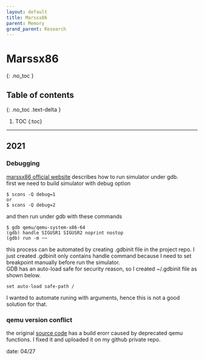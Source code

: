 ```yaml
---
layout: default
title: Marssx86
parent: Memory
grand_parent: Research
---
```


# Marssx86
{: .no_toc }

## Table of contents
{: .no_toc .text-delta }

1. TOC
{:toc}

---

## 2021

### Debugging

[marssx86 official website](http://marss86.org/~marss86/index.php/Getting_Started) describes how to run simulator under gdb.<br>
first we need to build simulator with debug option

```
$ scons -Q debug=1
or
$ scons -Q debug=2
```

and then run under gdb with these commands

```
$ gdb qemu/qemu-system-x86-64
(gdb) handle SIGUSR1 SIGUSR2 noprint nostop
(gdb) run -m ~~
```

this process can be automated by creating .gdbinit file in the project repo.
I just created .gdbinit only contains handle command because I need to set breakpoint manually
before run the simulator.<br>
GDB has an auto-load safe for security reason, so I created ~/.gdbinit file as shown below.

```
set auto-load safe-path /
```

I wanted to automate runing with arguments, hence this is not a good solution for that.

### qemu version conflict

the original [source code](https://github.com/donggyukim/Marssx86) has a build erorr caused by deprecated qemu functions.
I fixed it and uploaded it on my github private repo.

date: 04/27
